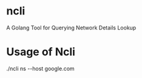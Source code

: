 # ncli
A Golang Tool for Querying Network Details Lookup

# Usage of Ncli
./ncli ns --host google.com
